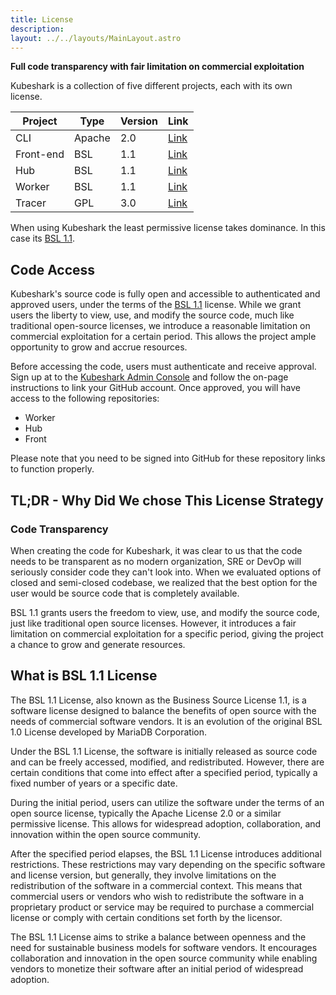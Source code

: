 ```yaml
---
title: License
description: 
layout: ../../layouts/MainLayout.astro
---
```

**Full code transparency with fair limitation on commercial exploitation**

Kubeshark is a collection of five different projects, each with its own license.  

|Project |Type|Version|Link
|---|---|---|---|
|CLI|Apache|2.0|[Link](https://github.com/kubeshark/kubeshark/blob/master/LICENSE)|   
|Front-end|BSL|1.1|[Link](/en/bsl_1_1)|   
|Hub|BSL|1.1|[Link](/en/bsl_1_1)|   
|Worker|BSL|1.1|[Link](/en/bsl_1_1)|  
|Tracer|GPL|3.0|[Link](https://github.com/kubeshark/tracer/blob/master/LICENSE)|  

When using Kubeshark the least permissive license takes dominance. In this case its [BSL 1.1](/en/bsl_1_1).

## Code Access

Kubeshark's source code is fully open and accessible to authenticated and approved users, under the terms of the [BSL 1.1](/en/bsl_1_1) license. While we grant users the liberty to view, use, and modify the source code, much like traditional open-source licenses, we introduce a reasonable limitation on commercial exploitation for a certain period. This allows the project ample opportunity to grow and accrue resources.

Before accessing the code, users must authenticate and receive approval. Sign up at to the [Kubeshark Admin Console](https://console.kubeshark.co/?tab=code-access) and follow the on-page instructions to link your GitHub account. Once approved, you will have access to the following repositories:

- Worker
- Hub
- Front

Please note that you need to be signed into GitHub for these repository links to function properly.

## TL;DR - Why Did We chose This License Strategy

### Code Transparency 

When creating the code for Kubeshark, it was clear to us that the code needs to be transparent as no modern organization, SRE or DevOp will seriously consider code they can't look into. When we evaluated options of closed and semi-closed codebase, we realized that the best option for the user would be source code that is completely available.

BSL 1.1 grants users the freedom to view, use, and modify the source code, just like traditional open source licenses. However, it introduces a fair limitation on commercial exploitation for a specific period, giving the project a chance to grow and generate resources.

## What is BSL 1.1 License

The BSL 1.1 License, also known as the Business Source License 1.1, is a software license designed to balance the benefits of open source with the needs of commercial software vendors. It is an evolution of the original BSL 1.0 License developed by MariaDB Corporation.

Under the BSL 1.1 License, the software is initially released as source code and can be freely accessed, modified, and redistributed. However, there are certain conditions that come into effect after a specified period, typically a fixed number of years or a specific date.

During the initial period, users can utilize the software under the terms of an open source license, typically the Apache License 2.0 or a similar permissive license. This allows for widespread adoption, collaboration, and innovation within the open source community.

After the specified period elapses, the BSL 1.1 License introduces additional restrictions. These restrictions may vary depending on the specific software and license version, but generally, they involve limitations on the redistribution of the software in a commercial context. This means that commercial users or vendors who wish to redistribute the software in a proprietary product or service may be required to purchase a commercial license or comply with certain conditions set forth by the licensor.

The BSL 1.1 License aims to strike a balance between openness and the need for sustainable business models for software vendors. It encourages collaboration and innovation in the open source community while enabling vendors to monetize their software after an initial period of widespread adoption.


